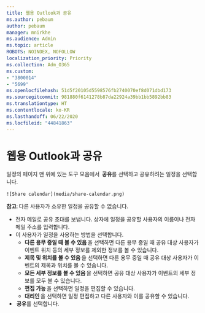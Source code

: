 ```yaml
---
title: 웹용 Outlook과 공유
ms.author: pebaum
author: pebaum
manager: mnirkhe
ms.audience: Admin
ms.topic: article
ROBOTS: NOINDEX, NOFOLLOW
localization_priority: Priority
ms.collection: Adm_O365
ms.custom:
- "3800014"
- "5699"
ms.openlocfilehash: 51d5f20105d5598576fb2740070ef8d071dbd173
ms.sourcegitcommit: 981880f6141278b87da22924a39bb1bb5892bb83
ms.translationtype: HT
ms.contentlocale: ko-KR
ms.lasthandoff: 06/22/2020
ms.locfileid: "44841863"
---
```

# <a name="sharing-with-outlook-on-the-web"></a>웹용 Outlook과 공유

일정의 페이지 맨 위에 있는 도구 모음에서  **공유**를 선택하고 공유하려는 일정을 선택합니다.

    ![Share calendar](media/share-calendar.png)

**참고**: 다른 사용자가 소유한 일정을 공유할 수 없습니다.

- 전자 메일로 공유 초대를 보냅니다. 상자에 일정을 공유할 사용자의 이름이나 전자 메일 주소를 입력합니다.
- 이 사용자가 일정을 사용하는 방법을 선택합니다.
    - **다른 용무 중일 때 볼 수 있음** 을 선택하면 다른 용무 중일 때 공유 대상 사용자가 이벤트 위치 등의 세부 정보를 제외한 정보를 볼 수 있습니다.
    - **제목 및 위치를 볼 수 있음** 을 선택하면 다른 용무 중일 때 공유 대상 사용자가 이벤트의 제목과 위치를 볼 수 있습니다.
    - **모든 세부 정보를 볼 수 있음** 을 선택하면 공유 대상 사용자가 이벤트의 세부 정보를 모두 볼 수 있습니다.
    - **편집 가능** 을 선택하면 일정을 편집할 수 있습니다.
    - **대리인** 을 선택하면 일정 편집하고 다른 사용자와 이를 공유할 수 있습니다.
-  **공유**를 선택합니다.
